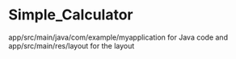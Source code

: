 # Simple_Calculator

app/src/main/java/com/example/myapplication for Java code and 
 app/src/main/res/layout for the layout

